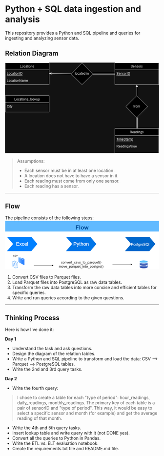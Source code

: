 # Python + SQL data ingestion and analysis
This repository provides a Python and SQL pipeline and queries for ingesting and analyzing sensor data.


## Relation Diagram
![alt text](Diagram.drawio.png)
> Assumptions:
> * Each sensor must be in at least one location.
> * A location does not have to have a sensor in it.
> * Each reading must come from only one sensor.
> * Each reading has a sensor.
__________________________________________________________________________________
## Flow
The pipeline consists of the following steps:
![alt text](flow.drawio.png)

1. Convert CSV files to Parquet files.
2. Load Parquet files into PostgreSQL as raw data tables.
3. Transform the raw data tables into more concise and efficient tables for specific queries.
4. Write and run queries according to the given questions.
__________________________________________________________________________________

## Thinking Process
Here is how I've done it:

**Day 1**

* Understand the task and ask questions.
* Design the diagram of the relation tables.
* Write a Python and SQL pipeline to transform and load the data: CSV --> Parquet --> PostgreSQL tables.
* Write the 2nd and 3rd query tasks.

**Day 2**

* Write the fourth query:

> I chose to create a table for each "type of period": hour_readings, daily_readings, monthly_readings.
> The primary key of each table is a pair of sensorID and "type of period". This way, it would be easy to select a specific sensor and month (for example) and get the average reading of that month.

* Write the 4th and 5th query tasks.
* Insert lookup table and write query with it (not DONE yes).
* Convert all the queries to Python in Pandas.
* Write the ETL vs. ELT evaluation notebook.
* Create the requirements.txt file and README.md file.
